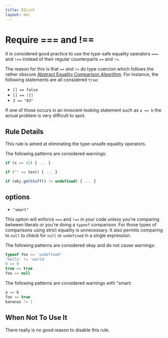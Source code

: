 ```yaml
---
title: ESLint
layout: doc
---
```

<!-- Note: No pull requests accepted for this file. See README.md in the root directory for details. -->
# Require === and !==

It is considered good practice to use the type-safe equality operators `===` and `!==` instead of their regular counterparts `==` and `!=`.

The reason for this is that `==` and `!=` do type coercion which follows the rather obscure [Abstract Equality Comparison Algorithm](http://www.ecma-international.org/ecma-262/5.1/#sec-11.9.3).
For instance, the following statements are all considered `true`:
 - `[] == false`
 - `[] == ![]`
 - `3 == "03"`

If one of those occurs in an innocent-looking statement such as `a == b` the actual problem is very difficult to spot.

## Rule Details

This rule is aimed at eliminating the type-unsafe equality operators.

The following patterns are considered warnings:

```js
if (x == 42) { ... }

if ("" == text) { ... }

if (obj.getStuff() != undefined) { ... }
```

## options

- `"smart"`

This option will enforce `===` and `!==` in your code unless you're comparing between literals or you're doing a `typeof` comparison. For those types of comparisons using strict equality is unnecessary. It also permits comparing to `null` to check for `null` or `undefined` in a single expression.

The following patterns are considered okay and do not cause warnings:

```js
typeof foo == 'undefined'
'hello' != 'world'
0 == 0
true == true
foo == null
```

The following patterns are considered warnings with "smart:

```js
a == b
foo == true
bananas != 1
```

## When Not To Use It

There really is no good reason to disable this rule.

